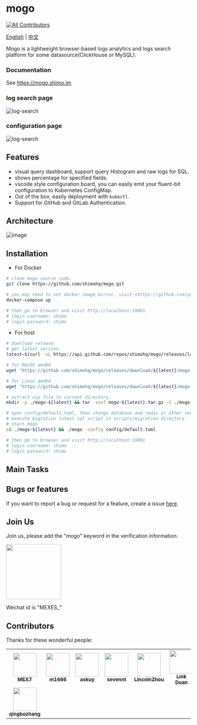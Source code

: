 # mogo

<!-- ALL-CONTRIBUTORS-BADGE:START - Do not remove or modify this section -->
[![All Contributors](https://img.shields.io/badge/all_contributors-8-orange.svg?style=flat-square)](#contributors-)
<!-- ALL-CONTRIBUTORS-BADGE:END -->

[English](https://github.com/shimohq/mogo/blob/master/README.md) | [中文](https://github.com/shimohq/mogo/blob/master/README-CN.md)

Mogo is a lightweight browser-based logs analytics and logs search platform for some datasource(ClickHouse or MySQL).

### Documentation

See <https://mogo.shimo.im>

### log search page
![log-search](https://helpcenter.shimonote.com/uploads/0LUV5QCS01CHG.png)

### configuration page
![log-search](https://helpcenter.shimonote.com/uploads/0LJGD4DS01CII.png)

## Features

- visual query dashboard, support query Histogram and raw logs for SQL.
- shows percentage for specified fields.
- vscode style configuration board, you can easily emit your fluent-bit configuration to Kubernetes ConfigMap.
- Out of the box, easily deployment with `kubectl`.
- Support for GitHub and GitLab Authentication.

## Architecture

![image](https://helpcenter.shimonote.com/uploads/0LL8P57E01E8G.png)

## Installation

- For Docker

```bash
# clone mogo source code.
git clone https://github.com/shimohq/mogo.git

# you may need to set docker image mirror, visit <https://github.com/yeasy/docker_practice/blob/master/install/mirror.md> for details.
docker-compose up

# then go to browser and visit http://localhost:19001.
# login username: shimo 
# login password: shimo
```

- For host

```bash
# download release.
# get latest version.
latest=$(curl -sL https://api.github.com/repos/shimohq/mogo/releases/latest | grep  ".tag_name" | sed -E 's/.*"([^"]+)".*/\1/')

# for MacOS amd64.
wget "https://github.com/shimohq/mogo/releases/download/${latest}/mogo-${latest}-darwin-amd64.tar.gz" -O mogo-${latest}.tar.gz 

# for Linux amd64.
wget "https://github.com/shimohq/mogo/releases/download/${latest}/mogo-${latest}-linux-amd64.tar.gz" -O mogo-$(latest).tar.gz  

# extract zip file to current directory.
mkdir -p ./mogo-${latest} && tar -zxvf mogo-${latest}.tar.gz -C ./mogo-${latest}

# open config/default.toml, then change database and redis or other section configuration
# execute migration latest sql script in scripts/migration directory
# start mogo
cd ./mogo-${latest} && ./mogo -config config/default.toml

# then go to browser and visit http://localhost:19001
# login username: shimo
# login password: shimo
```


## Main Tasks

## Bugs or features

If you want to report a bug or request for a feature, create a issue [here](https://github.com/shimohq/mogo/issues).

## Join Us

Join us, please add the "mogo" keyword in the verification information. 


 <img src="https://helpcenter.shimonote.com/uploads/0LNQ550801CF2.png" width="150" />

Wechat id is "MEXES_"


## Contributors

Thanks for these wonderful people:
<!-- ALL-CONTRIBUTORS-LIST:START - Do not remove or modify this section -->
<!-- prettier-ignore-start -->
<!-- markdownlint-disable -->
<table>
  <tr>
    <td align="center"><a href="https://kl7sn.github.io"><img src="https://avatars.githubusercontent.com/u/2037801?v=4" width="64px;" alt=""/><br /><sub><b>MEX7</b></sub></a></td>
    <td align="center"><a href="https://m1666.github.io"><img src="https://avatars.githubusercontent.com/u/39024186?v=4" width="64px;" alt=""/><br /><sub><b>m1666</b></sub></a></td>
    <td align="center"><a href="https://github.com/askuy"><img src="https://avatars.githubusercontent.com/u/14119383?v=4" width="64px;" alt=""/><br /><sub><b>askuy</b></sub></a></td>
    <td align="center"><a href="https://github.com/sevennt"><img src="https://avatars.githubusercontent.com/u/10843736?v=4" width="64px;" alt=""/><br /><sub><b>sevennt</b></sub></a></td>
    <td align="center"><a href="http://blog.lincolnzhou.com/"><img src="https://avatars.githubusercontent.com/u/3911154?v=4" width="64px;" alt=""/><br /><sub><b>LincolnZhou</b></sub></a></td>
    <td align="center"><a href="https://www.duanlv.ltd"><img src="https://avatars.githubusercontent.com/u/20787331?v=4" width="64px;" alt=""/><br /><sub><b>Link Duan</b></sub></a></td>
    <td align="center"><a href="https://findcat.cn/"><img src="https://avatars.githubusercontent.com/u/37197772?v=4" width="64px;" alt=""/><br /><sub><b>梁桂锋</b></sub></a></td>
  </tr>
  <tr>
    <td align="center"><a href="https://github.com/qingbozhang"><img src="https://avatars.githubusercontent.com/u/14026937?v=4" width="64px;" alt=""/><br /><sub><b>qingbozhang</b></sub></a></td>
  </tr>
</table>

<!-- markdownlint-restore -->
<!-- prettier-ignore-end -->

<!-- ALL-CONTRIBUTORS-LIST:END -->

